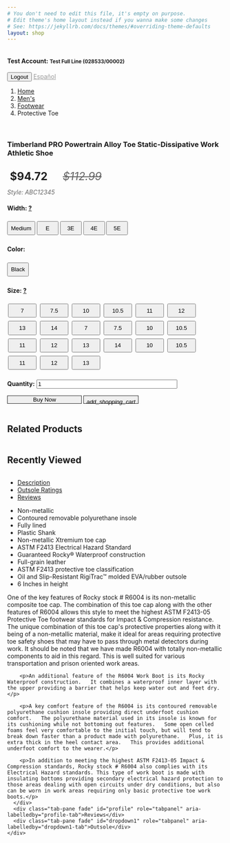 ```yaml
---
# You don't need to edit this file, it's empty on purpose.
# Edit theme's home layout instead if you wanna make some changes
# See: https://jekyllrb.com/docs/themes/#overriding-theme-defaults
layout: shop
---
```

<div class="container">
<nav class="navbar navbar-expand-lg navbar-light bg-light container" style="width: 100%;">
  <a class="navbar-brand" href="#"><img src="https://i.imgur.com/cr5TuHn.jpg" alt=""></a>
  <h4 class="mr-auto">Test Account: <small>Test Full Line (028533/00002)</small></h4>
  <div class="text-center">
    <button type="button" class="btn btn-secondary">Logout</button>
    <a class="nav-link" href="{{ site.url }}{{ site.baseurl }}/es" style="padding: 0; color: #999;">Español</a>
  </div>
  <!-- <div class="collapse navbar-collapse" id="navbarNav">
    <ul class="navbar-nav">
      <li class="nav-item active">
        <a class="nav-link" href="#">Home <span class="sr-only">(current)</span></a>
      </li>
      <li class="nav-item">
        <a class="nav-link" href="#">Features</a>
      </li>
      <li class="nav-item">
        <a class="nav-link" href="#">Pricing</a>
      </li>
      <li class="nav-item">
        <a class="nav-link disabled" href="#">Disabled</a>
      </li>
    </ul>
  </div> -->
</nav>
<div class="row mb-2">
  <div class="col-sm-12">
    <ol class="breadcrumb">
      <li class="breadcrumb-item"><a href="#">Home</a></li>
      <li class="breadcrumb-item"><a href="#">Men's</a></li>
      <li class="breadcrumb-item"><a href="#">Footwear</a></li>
      <li class="breadcrumb-item active">Protective Toe</li>
    </ol>
  </div>
</div>
<div class="row mb-4">
  <!-- Product images -->
  <div class="col-sm-12 col-md-4 text-center">
    <img src="https://d1jdomzv2hp689.cloudfront.net/productimages/lehigh-old/individual/92649001_reg_enl.jpg" alt="">
    <!-- &laquo; -->
    <img src="http://placehold.it/50?text=%20" alt="">
    <img src="http://placehold.it/50?text=%20" alt="">
    <img src="http://placehold.it/50?text=%20" alt="">
    <img src="http://placehold.it/50?text=%20" alt="">
    <img src="http://placehold.it/50?text=%20" alt="">
    <img src="http://placehold.it/50?text=%20" alt="">
    <!-- &raquo; -->
  </div>
  <!-- Product actions -->
  <div class="col-sm-12 col-md-8">
    <div class="row">
      <div class="col-sm-12">
        <h3>Timberland PRO Powertrain Alloy Toe Static-Dissipative Work Athletic Shoe</h3>
      </div>
    </div>
    <div class="row">
      <div class="col-sm-12">
        <span style="color: #212121; padding: 0 0.25em; font-size: 1.8em; font-weight: bold; margin: 0.5em 0; display: inline-block;">$94.72</span>
        <span style="color: #666; text-decoration: line-through; font-size: 1.8em; margin: 0.5em 0 0 1em; display: inline-block; font-style: italic;">$112.99</span>
        <div class="float-right" style="font-style: italic; color: #666; margin: 0; padding: 0;">Style: ABC12345</div>
      </div>
    </div>
    <div class="row">
      <div class="col-sm-6">
        <h4>Width: <a href="#" data-toggle="tooltip" data-placement="top" title="From narrow to wide: 3A, 2A, A, B, C, D, E, 2E, 3E, 4E, 5E" class="help">?</a></h4>
        <button type="button" class="btn btn-outline-dark" style="min-width: 50px; margin: 4px 0; padding: 0.5em;">Medium</button>
        <button type="button" class="btn btn-outline-dark active" style="min-width: 50px; margin: 4px 0; padding: 0.5em;">E</button>
        <button type="button" class="btn btn-outline-dark" style="min-width: 50px; margin: 4px 0; padding: 0.5em;">3E</button>
        <button type="button" class="btn btn-outline-dark" style="min-width: 50px; margin: 4px 0; padding: 0.5em;">4E</button>
        <button type="button" class="btn btn-outline-dark" style="min-width: 50px; margin: 4px 0; padding: 0.5em;">5E</button>
        <!-- <div class="btn-group" data-toggle="buttons">
          <label class="btn btn-outline-dark active">
            <input type="radio" name="options" id="option1" autocomplete="off"> Medium
          </label>
          <label class="btn btn-outline-dark">
            <input type="radio" name="options" id="option2" autocomplete="off"> Wide
          </label>
          <label class="btn btn-outline-dark">
            <input type="radio" name="options" id="option2" autocomplete="off"> Wide
          </label>
          <label class="btn btn-outline-dark">
            <input type="radio" name="options" id="option2" autocomplete="off"> Wide
          </label>
        </div> -->
      </div>
      <div>
        <h4>Color:</h4>
        <button type="button" class="btn btn-outline-dark active" style="margin: 4px 0; padding: 0.5em;">Black</button>
        <!-- <button type="button" class="btn btn-outline-dark" style="margin: 4px 0; padding: 0.5em;">Grey</button>
        <button type="button" class="btn btn-outline-dark" style="margin: 4px 0; padding: 0.5em;">Green</button>
        <button type="button" class="btn btn-outline-dark" style="margin: 4px 0; padding: 0.5em;">White</button> -->
        <!-- <div class="btn-group" data-toggle="buttons">
          <label class="btn btn-outline-dark active">
            <input type="radio" name="options" id="option1" autocomplete="off"> Medium
          </label>
          <label class="btn btn-outline-dark">
            <input type="radio" name="options" id="option2" autocomplete="off"> Wide
          </label>
          <label class="btn btn-outline-dark">
            <input type="radio" name="options" id="option2" autocomplete="off"> Wide
          </label>
          <label class="btn btn-outline-dark">
            <input type="radio" name="options" id="option2" autocomplete="off"> Wide
          </label>
        </div> -->
      </div>
      <div class="col-sm-12">
        <h4>Size: <a href="#" data-toggle="tooltip" data-placement="top" title="Sizes are listed in men's. To select a women's size, add 2. Example: Men's 4 is equal to a women's 6" class="help">?</a></h4>
        <button type="button" class="btn btn-outline-dark" style="width: 13.1%; margin: 4px 2px; padding: 0.5em;">7</button>
        <button type="button" class="btn btn-outline-dark" style="width: 13.1%; margin: 4px 2px; padding: 0.5em;">7.5</button>
        <button type="button" class="btn btn-outline-dark" style="width: 13.1%; margin: 4px 2px; padding: 0.5em;">10</button>
        <button type="button" class="btn btn-outline-dark" style="width: 13.1%; margin: 4px 2px; padding: 0.5em;">10.5</button>
        <button type="button" class="btn btn-outline-dark active" style="width: 13.1%; margin: 4px 2px; padding: 0.5em;">11</button>
        <button type="button" class="btn btn-outline-dark" style="width: 13.1%; margin: 4px 2px; padding: 0.5em;">12</button>
        <button type="button" class="btn btn-outline-dark" style="width: 13.1%; margin: 4px 2px; padding: 0.5em;">13</button>
        <button type="button" class="btn btn-outline-dark" style="width: 13.1%; margin: 4px 2px; padding: 0.5em;">14</button>
        <button type="button" class="btn btn-outline-dark" style="width: 13.1%; margin: 4px 2px; padding: 0.5em;">7</button>
        <button type="button" class="btn btn-outline-dark" style="width: 13.1%; margin: 4px 2px; padding: 0.5em;">7.5</button>
        <button type="button" class="btn btn-outline-dark" style="width: 13.1%; margin: 4px 2px; padding: 0.5em;">10</button>
        <button type="button" class="btn btn-outline-dark" style="width: 13.1%; margin: 4px 2px; padding: 0.5em;">10.5</button>
        <button type="button" class="btn btn-outline-dark" style="width: 13.1%; margin: 4px 2px; padding: 0.5em;">11</button>
        <button type="button" class="btn btn-outline-dark" style="width: 13.1%; margin: 4px 2px; padding: 0.5em;">12</button>
        <button type="button" class="btn btn-outline-dark" style="width: 13.1%; margin: 4px 2px; padding: 0.5em;">13</button>
        <button type="button" class="btn btn-outline-dark" style="width: 13.1%; margin: 4px 2px; padding: 0.5em;">14</button>
        <button type="button" class="btn btn-outline-dark" style="width: 13.1%; margin: 4px 2px; padding: 0.5em;">10</button>
        <button type="button" class="btn btn-outline-dark" style="width: 13.1%; margin: 4px 2px; padding: 0.5em;">10.5</button>
        <button type="button" class="btn btn-outline-dark" style="width: 13.1%; margin: 4px 2px; padding: 0.5em;">11</button>
        <button type="button" class="btn btn-outline-dark" style="width: 13.1%; margin: 4px 2px; padding: 0.5em;">12</button>
        <button type="button" class="btn btn-outline-dark" style="width: 13.1%; margin: 4px 2px; padding: 0.5em;">13</button>
        <!-- <div class="btn-group" data-toggle="buttons">
          <label class="btn btn-secondary active">
            <input type="radio" name="options" id="option1" autocomplete="off"> 7
          </label>
          <label class="btn btn-secondary">
            <input type="radio" name="options" id="option2" autocomplete="off"> 7.5
          </label>
          <label class="btn btn-secondary">
            <input type="radio" name="options" id="option2" autocomplete="off"> 8
          </label>
          <label class="btn btn-secondary">
            <input type="radio" name="options" id="option2" autocomplete="off"> 8.5
          </label>
          <label class="btn btn-secondary">
            <input type="radio" name="options" id="option2" autocomplete="off"> 9
          </label>
          <label class="btn btn-secondary">
            <input type="radio" name="options" id="option2" autocomplete="off"> 10.5
          </label>
          <label class="btn btn-secondary">
            <input type="radio" name="options" id="option2" autocomplete="off"> 12
          </label>
          <label class="btn btn-secondary">
            <input type="radio" name="options" id="option2" autocomplete="off"> 13
          </label>
        </div> -->
        <!-- <div class="dropdown">
          <button class="btn btn-secondary dropdown-toggle" type="button" id="dropdownMenuButton" data-toggle="dropdown" aria-haspopup="true" aria-expanded="false">
            Select size
          </button>
          <div class="dropdown-menu" aria-labelledby="dropdownMenuButton">
            <a class="dropdown-item" href="#">7</a>
            <a class="dropdown-item" href="#">7.5</a>
            <a class="dropdown-item" href="#">8</a>
            <a class="dropdown-item" href="#">8.5</a>
            <a class="dropdown-item" href="#">9</a>
            <a class="dropdown-item" href="#">9.5</a>
            <a class="dropdown-item" href="#">10</a>
            <a class="dropdown-item" href="#">10.5</a>
            <a class="dropdown-item" href="#">11</a>
            <a class="dropdown-item" href="#">12</a>
            <a class="dropdown-item" href="#">13</a>
          </div>
        </div> -->
      </div>
    </div>
    <div class="row text-center mt-4">
      <div class="col-sm-6">
        <label for="example-number-input" style="display: inline;"><h4 style="display: inline-block;">Quantity:</h4></label>
        <input class="form-control" type="number" value="1" id="example-number-input" style="width: 65%; display: inline;">
      </div>
      <div class="col-sm-6">
        <div class="input-group">
          <div class="btn-group" role="group" aria-label="Basic example">
            <button type="button" class="btn color-primary btn-lg btn-block" style="border: 1px solid #212121; width: 13em;">Buy Now</button>
            <button type="button" class="btn color-primary btn-lg" style="border: 1px solid #212121;"><i class="material-icons" style="position: relative; top: 5px;">add_shopping_cart</i></button>
          </div>
          <input type="text" class="form-control" style="display: none;" aria-label="">
        </div>
      </div>
    </div>

  </div>
</div>
<div class="row">
  <div class="col-sm-6">
    <img src="http://placehold.it/160x50?text=%20" class="mb-1" alt="">
    <img src="http://placehold.it/160x50?text=%20" class="mb-1" alt="">
    <img src="http://placehold.it/160x50?text=%20" class="mb-1" alt="">
    <img src="http://placehold.it/160x50?text=%20" class="mb-1" alt="">
    <img src="http://placehold.it/160x50?text=%20" class="mb-1" alt="">
    <img src="http://placehold.it/160x50?text=%20" class="mb-1" alt="">
    <div class="row mt-4">
      <div class="col-sm-12">
        <h2>Related Products</h2>
      </div>
    </div>
    <div class="row">
      <div class="col-sm-6 mb-4"><img src="http://placehold.it/300" alt=""></div>
      <div class="col-sm-6 mb-4"><img src="http://placehold.it/300" alt=""></div>
      <div class="col-sm-6 mb-4"><img src="http://placehold.it/300" alt=""></div>
      <div class="col-sm-6 mb-4"><img src="http://placehold.it/300" alt=""></div>
    </div>
    <div class="row mt-4">
      <div class="col-sm-12">
        <h2>Recently Viewed</h2>
      </div>
    </div>
    <div class="row">
      <div class="col-sm-6 mb-4"><img src="http://placehold.it/300" alt=""></div>
      <div class="col-sm-6 mb-4"><img src="http://placehold.it/300" alt=""></div>
      <div class="col-sm-6 mb-4"><img src="http://placehold.it/300" alt=""></div>
      <div class="col-sm-6 mb-4"><img src="http://placehold.it/300" alt=""></div>
    </div>
  </div>
  <div class="col-sm-6">
    <img src="https://i.imgur.com/DwgW9XX.jpg" alt="">
    <ul class="nav nav-tabs" id="myTab" role="tablist">
      <li class="nav-item">
        <a class="nav-link active" id="home-tab" data-toggle="tab" href="#home" role="tab" aria-controls="home" aria-expanded="true">Description</a>
      </li>
      <li class="nav-item">
        <a class="nav-link" id="profile-tab" data-toggle="tab" href="#profile" role="tab" aria-controls="profile">Outsole Ratings</a>
      </li>
      <li class="nav-item">
        <a class="nav-link" id="profile-tab" data-toggle="tab" href="#profile" role="tab" aria-controls="profile">Reviews</a>
      </li>
    </ul>
    <div class="tab-content" id="myTabContent">
      <div class="tab-pane fade show active" id="home" role="tabpanel" aria-labelledby="home-tab">
        <ul>
          <li>Non-metallic</li>
          <li>Contoured removable polyurethane insole</li>
          <li>Fully lined</li>
          <li>Plastic Shank</li>
          <li>Non-metallic Xtremium toe cap</li>
          <li>ASTM F2413 Electrical Hazard Standard</li>
          <li>Guaranteed Rocky® Waterproof construction</li>
          <li>Full-grain leather</li>
          <li>ASTM F2413 protective toe classification</li>
          <li>Oil and Slip-Resistant RigiTrac™ molded EVA/rubber outsole</li>
          <li>6 Inches in height</li>
        </ul>
        <p>One of the key features of Rocky stock # R6004 is its non-metallic composite toe cap.   The combination of this toe cap along with the other features of R6004 allows this style to meet the highest ASTM F2413-05 Protective Toe footwear standards for Impact & Compression resistance.   The unique combination of this toe cap's protective properties along with it being of a non-metallic material, make it ideal for areas requiring protective toe safety shoes that may have to pass through metal detectors during work.   It should be noted that we have made R6004 with totally non-metallic components to aid in this regard.   This is well suited for various transportation and prison oriented work areas.  </p>

        <p>An additional feature of the R6004 Work Boot is its Rocky Waterproof construction.   It combines a waterproof inner layer with the upper providing a barrier that helps keep water out and feet dry.</p>

        <p>A key comfort feature of the R6004 is its contoured removable polyurethane cushion insole providing direct underfoot cushion comfort.   The polyurethane material used in its insole is known for its cushioning while not bottoming out features.   Some open celled foams feel very comfortable to the initial touch, but will tend to break down faster than a product made with polyurethane.   Plus, it is extra thick in the heel contact area.   This provides additional underfoot comfort to the wearer.</p>

        <p>In addition to meeting the highest ASTM F2413-05 Impact & Compression standards, Rocky stock # R6004 also complies with its Electrical Hazard standards. This type of work boot is made with insulating bottoms providing secondary electrical hazard protection to those areas dealing with open circuits under dry conditions, but also can be worn in work areas requiring only basic protective toe work boots.</p>
      </div>
      <div class="tab-pane fade" id="profile" role="tabpanel" aria-labelledby="profile-tab">Reviews</div>
      <div class="tab-pane fade" id="dropdown1" role="tabpanel" aria-labelledby="dropdown1-tab">Outsole</div>
    </div>
  </div>
</div>
</div>
